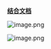 **[结合文档](https://cn.rollupjs.org/plugin-development/#shouldtransformcachedmodule)**

![image.png](https://picgo-1300696809.cos.ap-beijing.myqcloud.com/20250914194439869.png)


![image.png](https://picgo-1300696809.cos.ap-beijing.myqcloud.com/20250914194503155.png)
